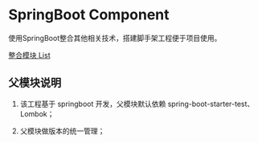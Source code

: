 # SpringBoot Component
    
使用SpringBoot整合其他相关技术，搭建脚手架工程便于项目使用。

[整合模块 List](/TODO.md)

## 父模块说明

1. 该工程基于 springboot 开发，父模块默认依赖 spring-boot-starter-test、Lombok；

2. 父模块做版本的统一管理；

